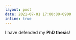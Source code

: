```yaml
---
layout: post
date: 2021-07-01 17:00:00+0900
inline: true
---
```


I have defended my **PhD thesis**!
